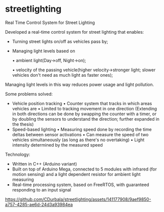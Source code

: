 # streetlighting
Real Time Control System for Street Lighting

Developed a real-time control system for street lighting that enables:
* Turning street lights on/off as vehicles pass by;
* Managing light levels based on
  
    • ambient light(Day->off, Night->on);
  
    • velocity of the passing vehicle(higher velocity->stronger light; slower vehicles don't need as much light as faster ones);

Managing light levels in this way reduces power usage and light pollution.

Some problems solved:
* Vehicle position tracking
      • Counter system that tracks in which areas vehicles are
      • Limited to tracking movement in one direction
         (Extending in both directions can be done by swapping the counter with a timer, or by doubling 
          the sensors to understand the direction; further expanded in the thesis)
* Speed-based lighting
      • Measuring speed done by recording the time deltas between sensor activations
      • Can measure the speed of two vehicles simultaneously (as long as there's no overtaking)
      • Light intensity determined by the measured speed

Technology:
* Written in C++ (Arduino variant) 
* Built on top of Arduino Mega, connected to 5 modules with infrared (for motion sensing) and a light 
dependent resistor for ambient light measuring
* Real-time processing system, based on FreeRTOS, with guaranteed responding to an input signal


https://github.com/CDurbala/streetlighting/assets/141177908/9aef9850-a757-4285-ae6d-24d3a93984ea

